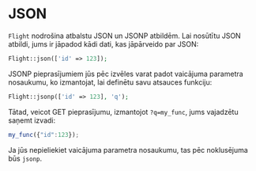 # JSON

`Flight` nodrošina atbalstu JSON un JSONP atbildēm. Lai nosūtītu JSON atbildi, jums ir jāpadod kādi dati, kas jāpārveido par JSON:

```php
Flight::json(['id' => 123]);
```

JSONP pieprasījumiem jūs pēc izvēles varat padot vaicājuma parametra nosaukumu, ko izmantojat, lai definētu savu atsauces funkciju:

```php
Flight::jsonp(['id' => 123], 'q');
```

Tātad, veicot GET pieprasījumu, izmantojot `?q=my_func`, jums vajadzētu saņemt izvadi:

```javascript
my_func({"id":123});
```

Ja jūs nepieliekiet vaicājuma parametra nosaukumu, tas pēc noklusējuma būs `jsonp`.
